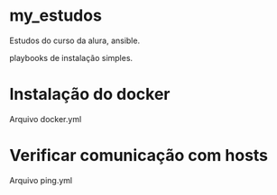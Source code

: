 # my_estudos


Estudos do curso da alura, ansible.

playbooks de instalação simples.

# Instalação do docker
Arquivo docker.yml

# Verificar comunicação com hosts
Arquivo ping.yml

